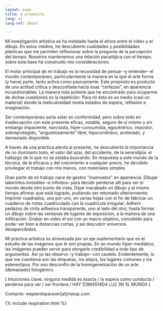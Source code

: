 ```yaml
---
layout: page
title: A propósito
lang: es
lang-ref: about

---
```

Mi investigación artística se ha instalado hasta el ahora entre el video y el dibujo. En estos medios, he descubierto cualidades y posibilidades plásticas que me permiten reflexionar sobre la pregunta de la percepción del _tiempo_. Nosotros mantenemos una relación paradójica con el tiempo; sobre esta base he construido mis consideraciones.

El motor principal de mi trabajo es la necesidad de pensar –y entender– el mundo contemporáneo, particularmente la manera en la que el arte forma (y hace) parte, tanto activa como pasivamente. Este propósito es producto de una actitud crítica y desconfiada hacia esas “certezas”, en apariencia incuestionables. La manera más potente que he encontrado para ocuparme de dichas cuestiones es la repetición. Para mí ésta es un medio (casi un material) donde la meticulosidad revela estados de espera, reflexión e imaginación.

Ser contemporáneo sería estar en conformidad, pero sobre todo en inadecuación con este presente eficaz, estable, seguro de sí mismo y sin embargo impaciente, narcisista, hiper-consumista, egocéntrico, impostor, sobreprotegido, “angustiosamente” libre, hipocondríaco, acelerado, y demasiado disponible.

A través de una práctica atenta al presente, he descubierto la importancia de no dominarlo todo, el valor del azar, del accidente, de la serendipia: el hallazgo de lo que no se estaba buscando. En respuesta a este mundo de la técnica, de la eficacia y del crecimiento a cualquier precio, he decidido privilegiar el trabajo con mis manos, con materiales simples.

Gran parte de mi trabajo nace de gestos "insensatos" en apariencia: Dibujar laberintos invisibles –e infinitos– para decidir perderse allí para ver el mundo desde otro punto de vista; Dejar inacabado un dibujo y al mismo tiempo afirmar que está logrado, pudiendo ser retomado ulteriormente; Imprimir cuadrados, uno por uno, en varias hojas con el fin de fabricar un cuaderno de notas cuadriculado con la cuadrícula irregular; Adherir pedazos de cinta adhesiva transparente, uno al lado del otro, hasta formar un dibujo sobre las ventanas de lugares de exposición, a la manera de una infiltración. Grabar en video el sol con un macro objetivo, concebido para poder ver bien a distancias cortas, y así descubrir universos desapercibidos.

Mi práctica artística es atravesada por un eje suplementario que es el estudio de las imágenes que le son propias. En un mundo hiper-mediático, las imágenes pueden servir para otorgarle credibilidad a todo tipo de argumentos. Así yo las observo –y trabajo– con cautela. Evidentemente, lo que me cuestiona son las etiquetas, los atajos, los lugares comunes y los estereotipos. Por eso desconfío de la homogeneización de un arte (demasiado) fotogénico.

\[ Intuiciones clave: ninguna medida es exacta / la espera como conducta / perderse para ver / ser frontera / H4Y D3M4514D4 LU2 3N 3L MUND0 \]

Contacto: mepierdoparaver\[at\]riseup.com

{% include respiration.html %}